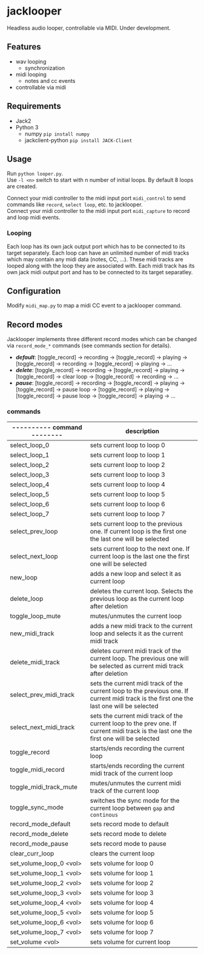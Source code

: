 # jacklooper
Headless audio looper, controllable via MIDI. Under development.

## Features

* wav looping
  * synchronization
* midi looping
  * notes and cc events
* controllable via midi

## Requirements

* Jack2
* Python 3
	* numpy ```pip install numpy```
	* jackclient-python ```pip install JACK-Client```

## Usage

Run ```python looper.py```.  
Use ```-l <n>``` switch to start with n number of initial loops. By default 8 loops are created.

Connect your midi controller to the midi input port ```midi_control``` to send  commands like ```record```, ```select loop```, etc. to jacklooper.  
Connect your midi controller to the midi input port ```midi_capture``` to record and loop midi events.

### Looping
Each loop has its own jack output port which has to be connected to its target separately. Each loop can have an unlimited number of midi tracks which may contain any midi data (notes, CC, ...). These midi tracks are looped along with the loop they are associated with. Each midi track has its own jack midi output port and has to be connected to its target separatley.

## Configuration

Modify ```midi_map.py``` to map a midi CC event to a jacklooper command.

## Record modes

Jacklooper implements three different record modes which can be changed via ```record_mode_*``` commands (see commands section for details).

* ***default***: [toggle_record] -> recording -> [toggle_record] -> playing -> [toggle_record] -> recording -> [toggle_record] -> playing -> ...
* ***delete***: [toggle_record] -> recording -> [toggle_record] -> playing -> [toggle_record] -> clear loop -> [toggle_record] -> recording -> ...
* ***pause***: [toggle_record] -> recording -> [toggle_record] -> playing -> [toggle_record] -> pause loop -> [toggle_record] -> playing -> [toggle_record] -> pause loop -> [toggle_record] -> playing -> ...

### commands 

|---------- command --------| description|
|--------|------------|
|select_loop_0|sets current loop to loop 0|
|select_loop_1|sets current loop to loop 1|
|select_loop_2|sets current loop to loop 2|
|select_loop_3|sets current loop to loop 3|
|select_loop_4|sets current loop to loop 4|
|select_loop_5|sets current loop to loop 5|
|select_loop_6|sets current loop to loop 6|
|select_loop_7|sets current loop to loop 7|
|select_prev_loop|sets current loop to the previous one. If current loop is the first one the last one will be selected|
|select_next_loop|sets current loop to the next one. If current loop is the last one the first one will be selected|
|new_loop|adds a new loop and select it as current loop|
|delete_loop|deletes the current loop. Selects the previous loop as the current loop after deletion|
|toggle_loop_mute|mutes/unmutes the current loop|
|new_midi_track|adds a new midi track to the current loop and selects it as the current midi track|
|delete_midi_track|deletes current midi track of the current loop. The previous one will be selected as current midi track after deletion|
|select_prev_midi_track|sets the current midi track of the current loop to the previous one. If current midi track is the first one the last one will be selected|
|select_next_midi_track|sets the current midi track of the current loop to the prev one. If current midi track is the last one the first one will be selected|
|toggle_record|starts/ends recording the current loop|
|toggle_midi_record|starts/ends recording the current midi track of the current loop|
|toggle_midi_track_mute|mutes/unmutes the current midi track of the current loop|
|toggle_sync_mode|switches the sync mode for the current loop between ```gap``` and ```continous```|
|record_mode_default|sets record mode to default|
|record_mode_delete|sets record mode to delete|
|record_mode_pause|sets record mode to pause|
|clear_curr_loop|clears the current loop|
|set_volume_loop_0 &lt;vol&gt;|sets volume for loop 0|
|set_volume_loop_1 &lt;vol&gt;|sets volume for loop 1|
|set_volume_loop_2 &lt;vol&gt;|sets volume for loop 2|
|set_volume_loop_3 &lt;vol&gt;|sets volume for loop 3|
|set_volume_loop_4 &lt;vol&gt;|sets volume for loop 4|
|set_volume_loop_5 &lt;vol&gt;|sets volume for loop 5|
|set_volume_loop_6 &lt;vol&gt;|sets volume for loop 6|
|set_volume_loop_7 &lt;vol&gt;|sets volume for loop 7|
|set_volume &lt;vol&gt;|sets volume for current loop|
